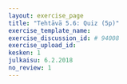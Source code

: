 ```yaml
---
layout: exercise_page
title: "Tehtävä 5.6: Quiz (5p)"
exercise_template_name:
exercise_discussion_id: # 94008
exercise_upload_id:
kesken: 1
julkaisu: 6.2.2018
no_review: 1
---
```

